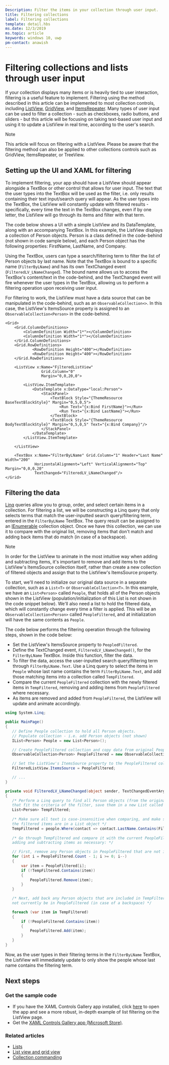 ```yaml
---
Description: Filter the items in your collection through user input.
title: Filtering collections
label: Filtering collections
template: detail.hbs
ms.date: 12/3/2019
ms.topic: article
keywords: windows 10, uwp
pm-contact: anawish
---
```


# Filtering collections and lists through user input
If your collection displays many items or is heavily tied to user interaction, filtering is a useful feature to implement. Filtering using the method described in this article can be implemented to most collection controls, including [ListView](https://docs.microsoft.com/uwp/api/Windows.UI.Xaml.Controls.ListView), [GridView](https://docs.microsoft.com/uwp/api/windows.ui.xaml.controls.gridview), and [ItemsRepeater](https://docs.microsoft.com/uwp/api/microsoft.ui.xaml.controls.itemsrepeater?view=winui-2.2). Many types of user input can be used to filter a collection - such as checkboxes, radio buttons, and sliders - but this article will be focusing on taking text-based user input and using it to update a ListView in real time, according to the user's search. 

> [!NOTE]
> This article will focus on filtering with a ListView. Please be aware that the filtering method can also be applied to other collections controls such as GridView, ItemsRepeater, or TreeView.

## Setting up the UI and XAML for filtering
To implement filtering, your app should have a ListView should appear alongside a TextBox or other control that allows for user input. The text that the user types into the TextBox will be used as the filter, i.e. only results containing their text input/search query will appear. As the user types into the TextBox, the ListView will constantly update with filtered results - specifically, every time the text in the TextBox changes, even if by one letter, the ListView will go through its items and filter with that term.

The code below shows a UI with a simple ListView and its DataTemplate, along with an accompanying TextBox. In this example, the ListView displays a collection of Person objects. Person is a class defined in the code-behind (not shown in code sample below), and each Person object has the following properties: FirstName, LastName, and Company.

Using the TextBox, users can type a search/filtering term to filter the list of Person objects by last name. Note that the TextBox is bound to a specific name (`FilterByLName`) and has its own TextChanged event (`FilteredLV_LNameChanged`). The bound name allows us to access the TextBox's content/text in the code-behind, and the TextChanged event will fire whenever the user types in the TextBox, allowing us to perform a filtering operation upon receiving user input. 

For filtering to work, the ListView must have a data source that can be manipulated in the code-behind, such as an `ObservableCollection<>`. In this case, the ListView's ItemsSource property is assigned to an `ObservableCollection<Person>` in the code-behind. 

```xaml
<Grid>
    <Grid.ColumnDefinitions>
        <ColumnDefinition Width="1*"></ColumnDefinition>
        <ColumnDefinition Width="1*"></ColumnDefinition>
    </Grid.ColumnDefinitions>
    <Grid.RowDefinitions>
            <RowDefinition Height="400"></RowDefinition>
            <RowDefinition Height="400"></RowDefinition>
    </Grid.RowDefinitions>

    <ListView x:Name="FilteredListView"
                Grid.Column="0"
                Margin="0,0,20,0">

        <ListView.ItemTemplate>
            <DataTemplate x:DataType="local:Person">
                <StackPanel>
                    <TextBlock Style="{ThemeResource BaseTextBlockStyle}" Margin="0,5,0,5">
                        <Run Text="{x:Bind FirstName}"></Run>
                        <Run Text="{x:Bind LastName}"></Run>
                    </TextBlock>
                    <TextBlock Style="{ThemeResource BodyTextBlockStyle}" Margin="0,5,0,5" Text="{x:Bind Company}"/>
                </StackPanel>
            </DataTemplate>
        </ListView.ItemTemplate>

    </ListView>

    <TextBox x:Name="FilterByLName" Grid.Column="1" Header="Last Name" Width="200"
             HorizontalAlignment="Left" VerticalAlignment="Top" Margin="0,0,0,20"
             TextChanged="FilteredLV_LNameChanged"/>
</Grid>
```
## Filtering the data
[Linq](https://docs.microsoft.com/dotnet/csharp/programming-guide/concepts/linq/introduction-to-linq-queries) queries allow you to group, order, and select certain items in a collection. For filtering a list, we will be constructing a Linq query that only selects terms that match the user-inputted search query/filtering term, entered in the `FilterByLName` TextBox. The query result can be assigned to an [IEnumerable<T>](https://docs.microsoft.com/dotnet/api/system.collections.generic.ienumerable-1) collection object. Once we have this collection, we can use it to compare with the original list, removing items that don't match and adding back items that do match (in case of a backspace).

> [!NOTE]
> In order for the ListView to animate in the most intuitive way when adding and subtracting items, it's important to remove and add items to the ListView's ItemsSource collection itself, rather than create a new collection of filtered objects and assign that to the ListView's ItemsSource property.

To start, we'll need to initialize our original data source in a separate collection, such as a `List<T>` or `ObservableCollection<T>`. In this example, we have an `List<Person>` called `People`, that holds all of the Person objects shown in the ListView (population/initialization of this List is not shown in the code snippet below). We'll also need a list to hold the filtered data, which will constantly change every time a filter is applied. This will be an `ObservableCollection<Person>` called `PeopleFiltered`, and at initialization will have the same contents as `People`.
 
The code below performs the filtering operation through the following steps, shown in the code below:
 - Set the ListView's ItemsSource property to `PeopledFiltered`. 
 - Define the TextChanged event, `FilteredLV_LNameChanged()`, for the `FilterByLName` TextBox. Inside this function, filter the data.
 - To filter the data, access the user-inputted search query/filtering term through `FilterByLName.Text`. Use a Linq query to select the items in `People` whose last name contains the term `FilterByLName.Text`, and add those matching items into a collection called `TempFiltered`.
 - Compare the current `PeopleFiltered` collection with the newly filtered items in `TempFiltered`, removing and adding items from `PeopleFiltered` where necessary.
 - As items are removed and added from `PeopleFiltered`, the ListView will update and animate accordingly.

 ```csharp
using System.Linq;

public MainPage()
{
    // Define People collection to hold all Person objects. 
    // Populate collection - i.e. add Person objects (not shown)
    IList<Person> People = new List<Person>();

    // Create PeopleFiltered collection and copy data from original People collection
    ObservableCollection<Person> PeopleFiltered = new ObservableCollection<Person>(People);

    // Set the ListView's ItemsSource property to the PeopleFiltered collection
    FilteredListView.ItemsSource = PeopleFiltered;

    // ... 
}

private void FilteredLV_LNameChanged(object sender, TextChangedEventArgs e)
{
    /* Perform a Linq query to find all Person objects (from the original People collection)
    that fit the criteria of the filter, save them in a new List called TempFiltered. */
    List<Person> TempFiltered;
    
    /* Make sure all text is case-insensitive when comparing, and make sure 
    the filtered items are in a List object */
    TempFiltered = people.Where(contact => contact.LastName.Contains(FilterByLName.Text, StringComparison.InvariantCultureIgnoreCase)).ToList();
    
    /* Go through TempFiltered and compare it with the current PeopleFiltered collection,
    adding and subtracting items as necessary: */

    // First, remove any Person objects in PeopleFiltered that are not in TempFiltered
    for (int i = PeopleFiltered.Count - 1; i >= 0; i--)
    {
        var item = PeopleFiltered[i];
        if (!TempFiltered.Contains(item))
        {
            PeopleFiltered.Remove(item);
        }
    }

    /* Next, add back any Person objects that are included in TempFiltered and may 
    not currently be in PeopleFiltered (in case of a backspace) */

    foreach (var item in TempFiltered)
    {
        if (!PeopleFiltered.Contains(item))
        {
            PeopleFiltered.Add(item);
        }
    }
}
 ```

Now, as the user types in their filtering terms in the `FilterByLName` TextBox, the ListView will immediately update to only show the people whose last name contains the filtering term.

## Next steps

### Get the sample code
- If you have the XAML Controls Gallery</strong> app installed, click [here](xamlcontrolsgallery:/item/ListView) to open the app and see a more robust, in-depth example of list filtering on the ListView page.
- Get the [XAML Controls Gallery app (Microsoft Store)](https://www.microsoft.com/store/productId/9MSVH128X2ZT).

### Related articles
- [Lists](lists.md)
- [List view and grid view](listview-and-gridview.md)
- [Collection commanding](collection-commanding.md)